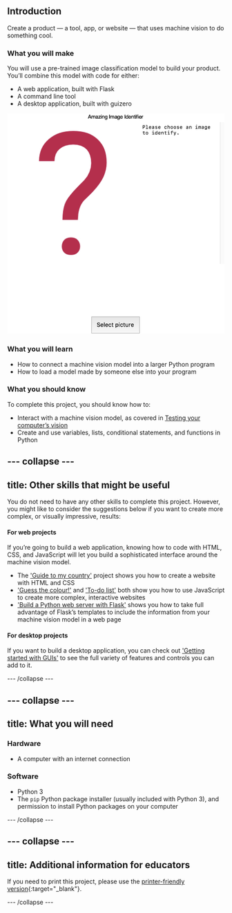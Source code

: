 ## Introduction

Create a product — a tool, app, or website — that uses machine vision to do something cool.


### What you will make
You will use a pre-trained image classification model to build your product. You’ll combine this model with code for either:
 + A web application, built with Flask
 + A command line tool
 + A desktop application, built with guizero

![A desktop application that asks the user to provide an image for identification.](images/initial_application.png)

### What you will learn
 + How to connect a machine vision model into a larger Python program
 + How to load a model made by someone else into your program

### What you should know
To complete this project, you should know how to:
 + Interact with a machine vision model, as covered in [Testing your computer’s vision](https://projects.raspberrypi.org/en/projects/testing-your-computers-vision)
 + Create and use variables, lists, conditional statements, and functions in Python


--- collapse ---
---
title: Other skills that might be useful
---


You do not need to have any other skills to complete this project. However, you might like to consider the suggestions below if you want to create more complex, or visually impressive, results:
#### For web projects
If you’re going to build a web application, knowing how to code with HTML, CSS, and JavaScript will let you build a sophisticated interface around the machine vision model. 
 + The ['Guide to my country'](https://projects.raspberrypi.org/en/projects/cd-beginner-html-css-sushi) project shows you how to create a website with HTML and CSS
 + ['Guess the colour!'](https://projects.raspberrypi.org/en/projects/cd-beginner-javascript-sushi) and ['To-do list'](https://projects.raspberrypi.org/en/projects/cd-intermediate-javascript-sushi) both show you how to use JavaScript to create more complex, interactive websites
 + ['Build a Python web server with Flask'](https://projects.raspberrypi.org/en/projects/python-web-server-with-flask) shows you how to take full advantage of Flask’s templates to include the information from your machine vision model in a web page

#### For desktop projects
If you want to build a desktop application, you can check out ['Getting started with GUIs'](https://projects.raspberrypi.org/en/projects/getting-started-with-guis) to see the full variety of features and controls you can add to it.

--- /collapse ---

--- collapse ---
---
title: What you will need
---
### Hardware

+ A computer with an internet connection

### Software

+ Python 3
+ The `pip` Python package installer (usually included with Python 3), and permission to install Python packages on your computer

--- /collapse ---

--- collapse ---
---
title: Additional information for educators
---

If you need to print this project, please use the [printer-friendly version](https://projects.raspberrypi.org/en/projects/amazing-image-identifier/print){:target="_blank"}.

--- /collapse ---
